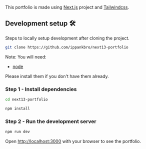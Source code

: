This portfolio is made using [Next.js](https://nextjs.org/) project and [Tailwindcss](https://tailwindcss.com).

## Development setup 🛠

Steps to locally setup development after cloning the project.

```sh
git clone https://github.com/ippankbro/next13-portfolio
```

Note: You will need:

- [node](https://nodejs.org/)

Please install them if you don't have them already.

### Step 1 - Install dependencies

```bash
cd next13-portfolio
```

```bash
npm install
```

### Step 2 - Run the development server

```bash
npm run dev
```

Open [http://localhost:3000](http://localhost:3000) with your browser to see the portfolio.
